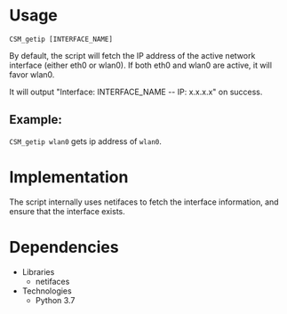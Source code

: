 # Usage 
`CSM_getip [INTERFACE_NAME]`

By default, the script will fetch the IP address of the active network interface (either eth0 or wlan0). If both eth0 and wlan0 are active, it will favor wlan0.

It will output "Interface: INTERFACE\_NAME -- IP: x.x.x.x" on success.

## Example:
`CSM_getip wlan0` gets ip address of `wlan0`.

# Implementation
The script internally uses netifaces to fetch the interface information, and ensure that the interface exists.

# Dependencies
- Libraries
    - netifaces
- Technologies
    - Python 3.7
